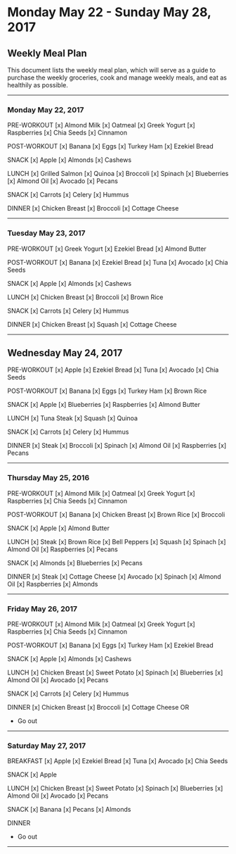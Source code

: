 # Monday May 22 - Sunday May 28, 2017
## Weekly Meal Plan
This document lists the weekly meal plan, which will serve as a guide to purchase the weekly groceries, cook and manage weekly meals, and eat as healthily as possible.

---

### Monday May 22, 2017
PRE-WORKOUT
[x] Almond Milk
[x] Oatmeal
[x] Greek Yogurt
[x] Raspberries
[x] Chia Seeds
[x] Cinnamon

POST-WORKOUT
[x] Banana
[x] Eggs
[x] Turkey Ham
[x] Ezekiel Bread

SNACK
[x] Apple
[x] Almonds
[x] Cashews

LUNCH
[x] Grilled Salmon
[x] Quinoa
[x] Broccoli
[x] Spinach
[x] Blueberries
[x] Almond Oil
[x] Avocado
[x] Pecans

SNACK
[x] Carrots
[x] Celery
[x] Hummus

DINNER
[x] Chicken Breast
[x] Broccoli
[x] Cottage Cheese

---

### Tuesday May 23, 2017

PRE-WORKOUT
[x] Greek Yogurt
[x] Ezekiel Bread
[x] Almond Butter

POST-WORKOUT
[x] Banana
[x] Ezekiel Bread
[x] Tuna
[x] Avocado
[x] Chia Seeds

SNACK
[x] Apple
[x] Almonds
[x] Cashews

LUNCH
[x] Chicken Breast
[x] Broccoli
[x] Brown Rice

SNACK
[x] Carrots
[x] Celery
[x] Hummus

DINNER
[x] Chicken Breast
[x] Squash
[x] Cottage Cheese

---

## Wednesday May 24, 2017

PRE-WORKOUT
[x] Apple
[x] Ezekiel Bread
[x] Tuna
[x] Avocado
[x] Chia Seeds

POST-WORKOUT
[x] Banana
[x] Eggs
[x] Turkey Ham
[x] Brown Rice

SNACK
[x] Apple
[x] Blueberries
[x] Raspberries
[x] Almond Butter

LUNCH
[x] Tuna Steak
[x] Squash
[x] Quinoa

SNACK
[x] Carrots
[x] Celery
[x] Hummus

DINNER
[x] Steak
[x] Broccoli
[x] Spinach
[x] Almond Oil
[x] Raspberries
[x] Pecans

---

### Thursday May 25, 2016

PRE-WORKOUT
[x] Almond Milk
[x] Oatmeal
[x] Greek Yogurt
[x] Raspberries
[x] Chia Seeds
[x] Cinnamon

POST-WORKOUT
[x] Banana
[x] Chicken Breast
[x] Brown Rice
[x] Broccoli

SNACK
[x] Apple
[x] Almond Butter

LUNCH
[x] Steak
[x] Brown Rice
[x] Bell Peppers
[x] Squash
[x] Spinach
[x] Almond Oil
[x] Raspberries
[x] Pecans

SNACK
[x] Almonds
[x] Blueberries
[x] Pecans

DINNER
[x] Steak
[x] Cottage Cheese
[x] Avocado
[x] Spinach
[x] Almond Oil
[x] Raspberries
[x] Almonds

---

### Friday May 26, 2017

PRE-WORKOUT
[x] Almond Milk
[x] Oatmeal
[x] Greek Yogurt
[x] Raspberries
[x] Chia Seeds
[x] Cinnamon

POST-WORKOUT
[x] Banana
[x] Eggs
[x] Turkey Ham
[x] Ezekiel Bread

SNACK
[x] Apple
[x] Almonds
[x] Cashews

LUNCH
[x] Chicken Breast
[x] Sweet Potato
[x] Spinach
[x] Blueberries
[x] Almond Oil
[x] Avocado
[x] Pecans

SNACK
[x] Carrots
[x] Celery
[x] Hummus

DINNER
[x] Chicken Breast
[x] Broccoli
[x] Cottage Cheese
OR
- Go out

---

### Saturday May 27, 2017

BREAKFAST
[x] Apple
[x] Ezekiel Bread
[x] Tuna
[x] Avocado
[x] Chia Seeds

SNACK
[x] Apple

LUNCH
[x] Chicken Breast
[x] Sweet Potato
[x] Spinach
[x] Blueberries
[x] Almond Oil
[x] Avocado
[x] Pecans

SNACK
[x] Banana
[x] Pecans
[x] Almonds

DINNER
- Go out

---
